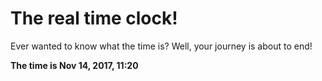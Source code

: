 # The real time clock!

Ever wanted to know what the time is? Well, your journey is about to end!

**The time is Nov 14, 2017, 11:20**